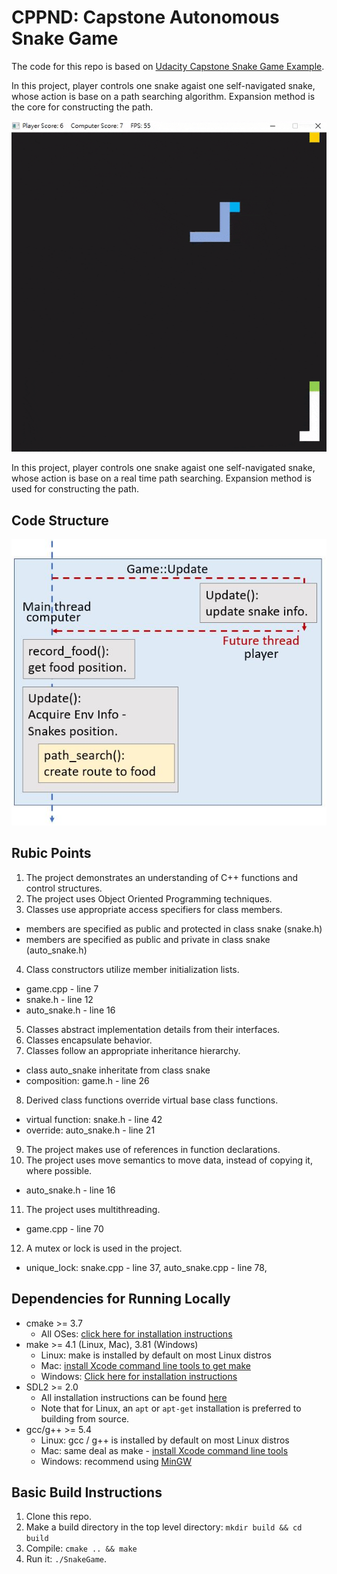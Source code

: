 # CPPND: Capstone Autonomous Snake Game 

The code for this repo is based on [Udacity Capstone Snake Game Example](https://github.com/udacity/CppND-Capstone-Snake-Game).

In this project, player controls one snake agaist one self-navigated snake, whose action is base on a path searching algorithm. Expansion method is the core for constructing the path.

<img src="Capstone_2.gif"/>

In this project, player controls one snake agaist one self-navigated snake, whose action is base on a real time path searching. Expansion method is used for constructing the path.  

## Code Structure
<img src="Code_structure.JPG"/>

## Rubic Points

1. The project demonstrates an understanding of C++ functions and control structures.  
2. The project uses Object Oriented Programming techniques.  
3. Classes use appropriate access specifiers for class members.  
  * members are specified as public and protected in class snake (snake.h)
  * members are specified as public and private in class snake (auto_snake.h)
4. Class constructors utilize member initialization lists.  
  * game.cpp - line 7
  * snake.h - line 12
  * auto_snake.h - line 16  
5. Classes abstract implementation details from their interfaces.  
6. Classes encapsulate behavior.  
7. Classes follow an appropriate inheritance hierarchy.  
  * class auto_snake inheritate from class snake
  * composition: game.h - line 26
8. Derived class functions override virtual base class functions.  
  * virtual function: snake.h - line 42
  * override: auto_snake.h - line 21
9. The project makes use of references in function declarations.<br>
10. The project uses move semantics to move data, instead of copying it, where possible.  
  * auto_snake.h - line 16
11. The project uses multithreading.  
  * game.cpp - line 70  
12. A mutex or lock is used in the project.  
  * unique_lock: snake.cpp - line 37, auto_snake.cpp - line 78, 

  



## Dependencies for Running Locally
* cmake >= 3.7
  * All OSes: [click here for installation instructions](https://cmake.org/install/)
* make >= 4.1 (Linux, Mac), 3.81 (Windows)
  * Linux: make is installed by default on most Linux distros
  * Mac: [install Xcode command line tools to get make](https://developer.apple.com/xcode/features/)
  * Windows: [Click here for installation instructions](http://gnuwin32.sourceforge.net/packages/make.htm)
* SDL2 >= 2.0
  * All installation instructions can be found [here](https://wiki.libsdl.org/Installation)
  * Note that for Linux, an `apt` or `apt-get` installation is preferred to building from source.
* gcc/g++ >= 5.4
  * Linux: gcc / g++ is installed by default on most Linux distros
  * Mac: same deal as make - [install Xcode command line tools](https://developer.apple.com/xcode/features/)
  * Windows: recommend using [MinGW](http://www.mingw.org/)

## Basic Build Instructions

1. Clone this repo.
2. Make a build directory in the top level directory: `mkdir build && cd build`
3. Compile: `cmake .. && make`
4. Run it: `./SnakeGame`.